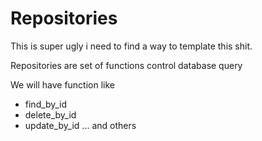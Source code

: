 # Repositories
This is super ugly i need to find a way to template this shit.

Repositories are set of functions control database query

We will have function like
- find_by_id
- delete_by_id
- update_by_id
...
and others
